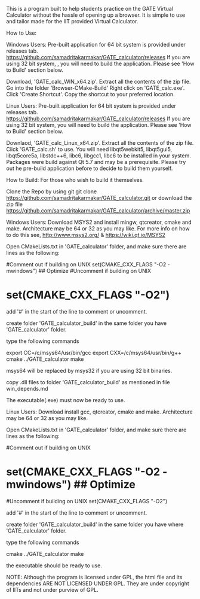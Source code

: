 This is a program built to help students practice on the GATE Virtual Calculator without the hassle of opening up a browser. 
It is simple to use and tailor made for the IIT provided Virtual Calculator.



How to Use:

Windows Users:
Pre-built application for 64 bit system is provided under releases tab.
https://github.com/samadritakarmakar/GATE_calculator/releases
If you are using 32 bit system, , you will need to build the application. Please see 'How to Build' section below.

Download, 'GATE_calc_WIN_x64.zip'.
Extract all the contents of the zip file.
Go into the folder 'Browser-CMake-Build'
Right click on 'GATE_calc.exe'. Click 'Create Shortcut'. Copy the shortcut to your preferred location.

Linux Users:
Pre-built application for 64 bit system is provided under releases tab.
https://github.com/samadritakarmakar/GATE_calculator/releases
If you are using 32 bit system, you will need to build the application. Please see 'How to Build' section below.

Downlaod, 'GATE_calc_Linux_x64.zip'.
Extract all the contents of the zip file.
Click 'GATE_calc.sh' to use.
You will need libqt5webkit5, libqt5gui5, libqt5core5a, libstdc++6, libc6,  	libgcc1, libc6 to be installed in your system.
Packages were build against Qt 5.7 and may be a prerequisite. Please try out he pre-build application before to decide to build them yourself.



How to Build:
For those who wish to build it themselves.

Clone the Repo by using git
git clone https://github.com/samadritakarmakar/GATE_calculator.git
or download the zip file
https://github.com/samadritakarmakar/GATE_calculator/archive/master.zip

Windows Users:
Download MSYS2 and install mingw, qtcreator, cmake and make. Architecture may be 64 or 32 as you may like.
For more info on how to do this see,
http://www.msys2.org/
&
https://wiki.qt.io/MSYS2

Open CMakeLists.txt in 'GATE_calculator' folder, and make sure there are lines as the following:

#Comment out if building on UNIX
    set(CMAKE_CXX_FLAGS "-O2 -mwindows")        ## Optimize
#Uncomment if building on UNIX
#    set(CMAKE_CXX_FLAGS "-O2")

add '#' in the start of the line to comment or uncomment.


create folder 'GATE_calculator_build' in the same folder you have 'GATE_calculator' folder.

type the following commands

export CC=/c/msys64/usr/bin/gcc
export CXX=/c/msys64/usr/bin/g++
cmake ../GATE_calculator
make

msys64 will be replaced by msys32 if you are using 32 bit binaries.

copy .dll files to folder 'GATE_calculator_build' as mentioned in file win_depends.md

The executable(.exe) must now be ready to use.

Linux Users:
Download install gcc, qtcreator, cmake and make. Architecture may be 64 or 32 as you may like.

Open CMakeLists.txt in 'GATE_calculator' folder, and make sure there are lines as the following:

#Comment out if building on UNIX
#    set(CMAKE_CXX_FLAGS "-O2 -mwindows")        ## Optimize
#Uncomment if building on UNIX
    set(CMAKE_CXX_FLAGS "-O2")

add '#' in the start of the line to comment or uncomment.


create folder 'GATE_calculator_build' in the same folder you have where 'GATE_calculator' folder.

type the following commands

cmake ../GATE_calculator
make

the executable should be ready to use.


NOTE: Although the program is licensed under GPL, the html file and its dependencies ARE NOT LICENSED UNDER GPL. They are under copyright of IITs and not under purview of GPL.
